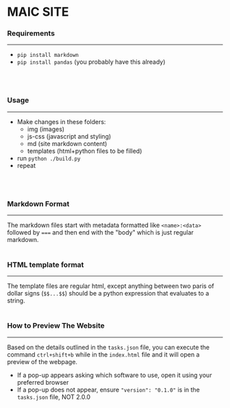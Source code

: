 # MAIC SITE

### Requirements
---
* `pip install markdown`
* `pip install pandas` (you probably have this already)
<br/>
<br/>

### Usage
---
* Make changes in these folders:
    * img (images)
    * js-css (javascript and styling)
    * md (site markdown content)
    * templates (html+python files to be filled)
* run `python ./build.py`
* repeat
<br/>
<br/>

### Markdown Format
---
The markdown files start with metadata formatted like `<name>:<data>` followed by `===` and then end with the "body" which is just regular markdown.
<br/>
<br/>

### HTML template format
---
The template files are regular html, except anything between two paris of dollar signs (`$$...$$`) should be a python expression that evaluates to a string.
<br/>
<br/>

### How to Preview The Website
---
Based on the details outlined in the `tasks.json` file, you can execute the command `ctrl+shift+b` while in the `index.html` file and it will open a preview of the webpage.
- If a pop-up appears asking which software to use, open it using your preferred browser
- If a pop-up does not appear, ensure `"version": "0.1.0"` is in the `tasks.json` file, NOT 2.0.0
